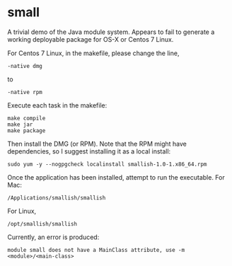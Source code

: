 # small

A trivial demo of the Java module system. Appears to fail to generate a working deployable
package for OS-X or Centos 7 Linux.

For Centos 7 Linux, in the makefile, please change the line,
```
-native dmg
```
to
```
-native rpm
```
Execute each task in the makefile:
```
make compile
make jar
make package
```

Then install the DMG (or RPM). Note that the RPM might have dependencies, so
I suggest installing it as a local install:
```
sudo yum -y --nogpgcheck localinstall smallish-1.0-1.x86_64.rpm
```

Once the application has been installed, attempt to run the executable. For Mac:
```
/Applications/smallish/smallish
```
For Linux,
```
/opt/smallish/smallish
```
Currently, an error is produced:
```
module small does not have a MainClass attribute, use -m <module>/<main-class>
```
